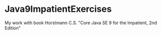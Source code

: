 # Java9ImpatientExercises
My work with book Horstmann C.S. "Core Java SE 9 for the Impatient, 2nd Edition"
